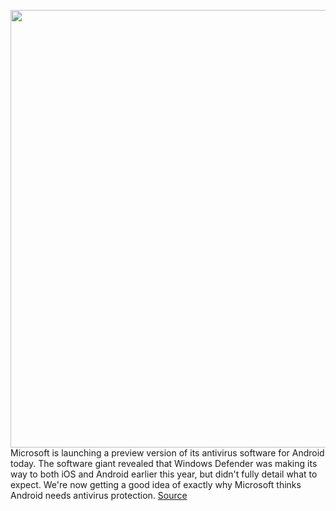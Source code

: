 <img src='https://cdn.vox-cdn.com/thumbor/AKBFGcnB6C06k3pPfnZuzPj9A7M=/0x0:1108x552/1200x800/filters:focal(466x188:642x364)/cdn.vox-cdn.com/uploads/chorus_image/image/66971363/Android_public_preview2.0.png' width='700px' /><br/>
Microsoft is launching a preview version of its antivirus software for Android today. The software giant revealed that Windows Defender was making its way to both iOS and Android earlier this year, but didn't fully detail what to expect. We're now getting a good idea of exactly why Microsoft thinks Android needs antivirus protection.
<a href='https://www.theverge.com/2020/6/23/21300596/microsoft-defender-android-atp-download-app-preview-features'> Source <a/>